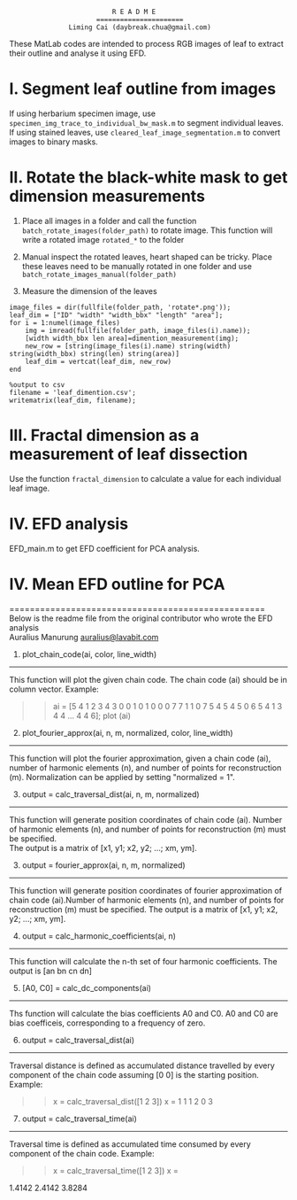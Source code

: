                               R E A D M E
                          ======================
                   Liming Cai (daybreak.chua@gmail.com)

These MatLab codes are intended to process RGB images of leaf to extract their outline and analyse it using EFD.

# I. Segment leaf outline from images

If using herbarium specimen image, use `specimen_img_trace_to_individual_bw_mask.m` to segment individual leaves.
If using stained leaves, use `cleared_leaf_image_segmentation.m` to convert images to binary masks.

# II. Rotate the black-white mask to get dimension measurements

1. Place all images in a folder and call the function `batch_rotate_images(folder_path)` to rotate image. This function will write a rotated image `rotated_*` to the folder 

2. Manual inspect the rotated leaves, heart shaped can be tricky. Place these leaves need to be manually rotated in one folder and use `batch_rotate_images_manual(folder_path)` 

3. Measure the dimension of the leaves
```
image_files = dir(fullfile(folder_path, 'rotate*.png'));
leaf_dim = ["ID" "width" "width_bbx" "length" "area"];
for i = 1:numel(image_files)
    img = imread(fullfile(folder_path, image_files(i).name));
	[width width_bbx len area]=dimention_measurement(img);
	new_row = [string(image_files(i).name) string(width) string(width_bbx) string(len) string(area)]
	leaf_dim = vertcat(leaf_dim, new_row)
end

%output to csv
filename = 'leaf_dimention.csv';
writematrix(leaf_dim, filename);
```
# III. Fractal dimension as a measurement of leaf dissection

Use the function `fractal_dimension` to calculate a value for each individual leaf image.

# IV. EFD analysis
EFD_main.m to get EFD coefficient for PCA analysis.                            
                            
# IV. Mean EFD outline for PCA
                            
==================================================
Below is the readme file from the original contributor who wrote the EFD analysis                            
                            Auralius Manurung
                           auralius@lavabit.com

1) plot_chain_code(ai, color, line_width)
-----------------------------------------
This function will plot the given chain code. The chain code (ai) should be in 
column vector.
Example:
>> ai = [5 4 1 2 3 4 3 0 0 1 0 1 0 0 0 7 7 1 1 0 7 5 4 5 4 5 0 6 5 4 1 3 4 4 ...
         4 4 6];
>> plot (ai)


2) plot_fourier_approx(ai, n, m, normalized, color, line_width)
---------------------------------------------------------------
This function will plot the fourier approximation, given a chain code (ai), 
number of harmonic elements (n), and number of points for reconstruction (m). 
Normalization can be applied by setting "normalized = 1".


3) output = calc_traversal_dist(ai, n, m, normalized)
------------------------------------------------
This function will generate position coordinates of chain code (ai). Number of 
harmonic elements (n), and number of points for reconstruction (m) must be 
specified.  
The output is a matrix of [x1, y1; x2, y2; ...; xm, ym].


3) output = fourier_approx(ai, n, m, normalized)
------------------------------------------------
This function will generate position coordinates of fourier approximation of 
chain code (ai).Number of harmonic elements (n), and number of points for 
reconstruction (m) must be specified.
The output is a matrix of [x1, y1; x2, y2; ...; xm, ym].


4) output = calc_harmonic_coefficients(ai, n)
---------------------------------------------
This function will calculate the n-th set of four harmonic coefficients.
The output is [an bn cn dn]


5) [A0, C0] = calc_dc_components(ai)
------------------------------------
Ths function will calculate the bias coefficients A0 and C0.
A0 and C0 are bias coefficeis, corresponding to a frequency of zero.


6) output = calc_traversal_dist(ai)
-----------------------------------
Traversal distance is defined as accumulated distance travelled by every 
component of the chain code assuming [0 0] is the starting position.
Example:
>> x = calc_traversal_dist([1 2 3])
x = 
    1  1
    1  2
    0  3


7) output = calc_traversal_time(ai)
-----------------------------------
Traversal time is defined as accumulated time consumed by every 
component of the chain code.
Example:
>> x = calc_traversal_time([1 2 3])
x =

   1.4142
   2.4142
   3.8284

